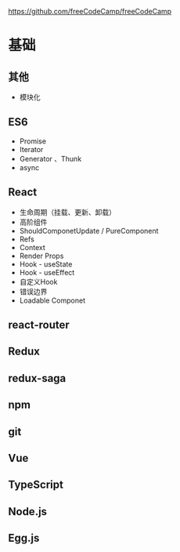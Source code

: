 https://github.com/freeCodeCamp/freeCodeCamp

# 基础

##  其他
* 模块化

##  ES6
* Promise
* Iterator
* Generator 、Thunk
* async


##  React
* 生命周期（挂载、更新、卸载）
* 高阶组件
* ShouldComponetUpdate / PureComponent
* Refs
* Context
* Render Props
* Hook - useState
* Hook - useEffect
* 自定义Hook
* 错误边界
* Loadable Componet

##  react-router


##  Redux


##  redux-saga

##  npm

##  git

##  Vue

##  TypeScript

##  Node.js

##  Egg.js